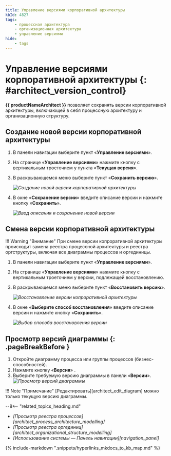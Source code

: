 ```yaml
---
title: Управление версиями корпоративной архитектуры
kbId: 4827
tags:
    - процессная архитектура
    - организационная архитектура
    - управление версиями
hide:
    - tags
---
```


# Управление версиями корпоративной архитектуры {: #architect_version_control}

**{{ productNameArchitect }}** позволяет сохранять версии корпоративной архитектуры, включающей в себя процессную архитектуру и организационную структуру.

## Создание новой версии корпоративной архитектуры

1. В панели навигации выберите пункт «**Управление версиями**».
2. На странице «**Управление версиями**» нажмите кнопку с вертикальным троеточием  <i class="fa-light fa-ellipsis-vertical"></i> у пункта «**Текущая версия**».
3. В раскрывающемся меню выберите пункт «**Сохранить версию**».

    *![Создание новой версии корпоративной архитектуры](version_control_create.png)*

4. В окне «**Сохранение версии**» введите описание версии и нажмите кнопку «**Сохранить**».

    *![Ввод описания и сохранение новой версии](version_control_description.png)*

## Смена версии корпоративной архитектуры

!!! Warning "Внимание"
    При смене версии копроративной архитектуры происходит замена реестра процессной архитектуры и реестра оргструктуры, включая все диаграммы процессов и оргединицы.

1. В панели навигации выберите пункт «**Управление версиями**».
2. На странице «**Управление версиями**» нажмите кнопку с вертикальным троеточием  <i class="fa-light fa-ellipsis-vertical"></i> у версии, подлежащей восстановлению.
3. В раскрывающемся меню выберите пункт «**Восстановить версию**».

    *![Восстановление версии копроративной архитектуры](version_control_restore.png)*

4. В окне «**Выберите способ восстановления**» введите описание версии и нажмите кнопку «**Сохранить**».

    *![Выбор способа восстановления версии](version_control_restore_options.png)*

## Просмотр версий диаграммы {: .pageBreakBefore }

1. Откройте диаграмму процесса или группы процессов (бизнес-способностей).
2. Нажмите кнопку «**Версия**» <i class="fa-light  fa-code-branch"></i>.
3. Выберите требуемую версию диаграммы в панели «**Версии**».
    *![Просмотр версий диаграммы](version_control_viewing_diagram_versions.png)*

!!! Note "Примечание"
    [Редактировать][architect_edit_diagram] можно только текущую версию диаграммы.

<div class="relatedTopics" markdown="block">

--8<-- "related_topics_heading.md"

- _[Просмотр реестра процессов][architect_process_architecture_modelling]_
- _[Просмотр реестра оргединиц][architect_organizational_structure_modelling]_
- _[Использование системы — Панель навигации][navigation_panel]_

</div>

{% include-markdown ".snippets/hyperlinks_mkdocs_to_kb_map.md" %}
